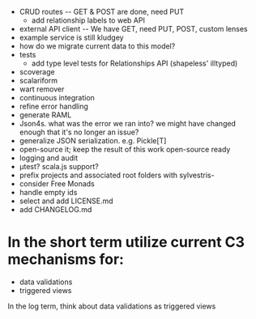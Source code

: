 - CRUD routes -- GET & POST are done, need PUT
    - add relationship labels to web API
- external API client -- We have GET, need PUT, POST, custom lenses
- example service is still kludgey
- how do we migrate current data to this model?
- tests
    - add type level tests for Relationships API  (shapeless' illtyped)
- scoverage
- scalariform
- wart remover
- continuous integration
- refine error handling
- generate RAML
- Json4s. what was the error we ran into? we might have changed enough that it's no longer an issue?
- generalize JSON serialization. e.g. Pickle[T]
- open-source it; keep the result of this work open-source ready
- logging and audit
- µtest? scala.js support?
- prefix projects and associated root folders with sylvestris-
- consider Free Monads
- handle empty ids
- select and add LICENSE.md
- add CHANGELOG.md

In the short term utilize current C3 mechanisms for:
===========
- data validations
- triggered views

In the log term, think about data validations as triggered views

